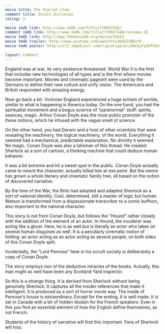 ```yaml
---
movie title: The Scarlet Claw
comment title: Occult Occlusion
rating: 3

movie imdb link: http://www.imdb.com/title/tt0037248/
comment imdb link: http://www.imdb.com/title/tt0037248/reviews-18
movie tmdb link: http://www.themoviedb.org/movie/33423
movie tmdb trailer: http://www.youtube.com/watch?v=3HGESZRExYU
movie tmdb poster: http://cf2.imgobject.com/t/p/original/d6CAjFyVUTX3nxgVpaFD2mblgeF.jpg

layout: comment
---
```


England was at war, its very existence threatened. World War II is the first that includes new technologies of all types and is the first where movies become important. Movies and cinematic pageant were used by the Germans to define their new culture and unify vision. The Americans and British responded with amazing energy.

Now go back a bit. Victorian England experienced a huge schism of worlds, similar to what is happening in America today. On the one hand, you had the spiritualist movement and a bogus science of "paranormal" stuff: spirits, seances, magic. Arthur Conan Doyle was the most public promoter of the these notions, which he infused with the vague smell of science.

On the other hand, you had Darwin and a host of other scientists that were revealing the machinery, the logical machinery, of the world. Everything it seemed had a mechanical, predictable explanation. No divinity it seemed. No magic. Conan Doyle was also a talisman of this thread. He created Sherlock as a sort of cartoon, a thinking machine that could deduce human behavior.

It was a bit extreme and hit a sweet spot in the public. Conan Doyle actually came to resent the character, actually killed him at one point. But the meme has grown a whole literary and cinematic family tree, all based on the notion of discovered narrative.

By the time of the War, the Brits had adopted and adapted Sherlock as a sort of national identity. Cool, determined, still a master of logic but human. Watson is transformed from a dispassionate transcriber to a comic buffoon, also important to the national character.

This story is not from Conan Doyle, but follows the "Hound" rather closely with the addition of the element of an actor. In Hound, the murderer was acting like a ghost. Here, he is as well but is literally an actor who takes on several human disguises as well. It is a peculiarly cinematic notion of folding: an actor acting as an actor acting as several people, on both sides of this Conan Doyle split.

Incidentally, the "Lord Penrose" here in his occult society is deliberately a copy of Conan Doyle.

The story employs non of the deductive miracles of the books. Actually, this man might as well have been any Scotland Yard inspector.

So this is a strange thing. It is derived from Sherlock without being genuinely Sherlock. It captures all the insider references that make it intelligent. It is produced as a sort of horror movie way. The inside of Penrose's house is extraordinary. Except for the ending, it is well made. It is set in Canada with a bit of hidden disdain for the French speakers. Even in this you find an essential element of how the English define themselves, as not French.

Students of the history of narrative will find this important. Fans of Sherlock will hiss.